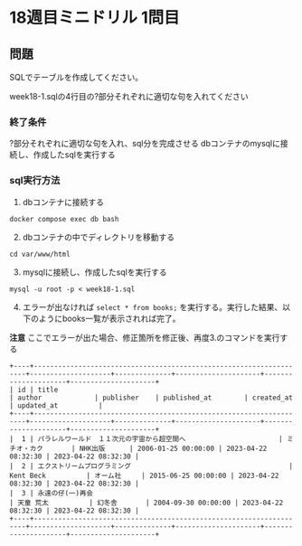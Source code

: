 # 18週目ミニドリル 1問目

## 問題

SQLでテーブルを作成してください。

week18-1.sqlの4行目の?部分それぞれに適切な句を入れてください

### 終了条件
?部分それぞれに適切な句を入れ、sql分を完成させる
dbコンテナのmysqlに接続し、作成したsqlを実行する


### sql実行方法
1. dbコンテナに接続する
```
docker compose exec db bash
```
2. dbコンテナの中でディレクトリを移動する
```
cd var/www/html
```
3. mysqlに接続し、作成したsqlを実行する
```
mysql -u root -p < week18-1.sql
```
4. エラーが出なければ `select * from books;` を実行する。実行した結果、以下のようにbooks一覧が表示されれば完了。

**注意**
ここでエラーが出た場合、修正箇所を修正後、再度3.のコマンドを実行する



```
+----+--------------------------------------------------------------------+--------------------+--------------+---------------------+---------------------+---------------------+
| id | title                                                              | author             | publisher    | published_at        | created_at          | updated_at          |
+----+--------------------------------------------------------------------+--------------------+--------------+---------------------+---------------------+---------------------+
|  1 | パラレルワールド　１１次元の宇宙から超空間へ                       | ミチオ・カク       | NHK出版      | 2006-01-25 00:00:00 | 2023-04-22 08:32:30 | 2023-04-22 08:32:30 |
|  2 | エクストリームプログラミング                                       | Kent Beck          | オーム社     | 2015-06-25 00:00:00 | 2023-04-22 08:32:30 | 2023-04-22 08:32:30 |
|  3 | 永遠の仔(一)再会                                                   | 天童 荒太          | 幻冬舎       | 2004-09-30 00:00:00 | 2023-04-22 08:32:30 | 2023-04-22 08:32:30 |
+----+--------------------------------------------------------------------+--------------------+--------------+---------------------+---------------------+---------------------+
```
